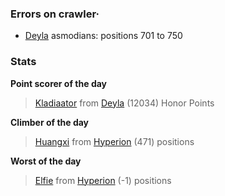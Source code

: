 ### Errors on crawler·
- [Deyla](/#/ranking/Deyla) asmodians: positions 701 to 750


### Stats

**Point scorer of the day**
>[Kladiaator](/#/character/Deyla/390958) from [Deyla](/#/ranking/Deyla)  (12034) Honor Points


**Climber of the day**
>[Huangxi](/#/character/Hyperion/509940) from [Hyperion](/#/ranking/Hyperion)  (471) positions


**Worst of the day**
>[Elfie](/#/character/Hyperion/911846) from [Hyperion](/#/ranking/Hyperion)  (-1) positions


